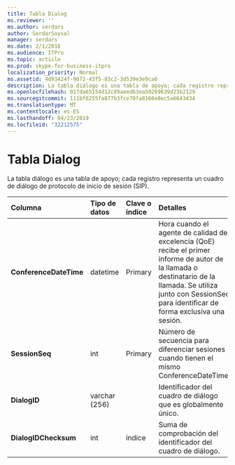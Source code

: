 ```yaml
---
title: Tabla Dialog
ms.reviewer: ''
ms.author: serdars
author: SerdarSoysal
manager: serdars
ms.date: 2/1/2018
ms.audience: ITPro
ms.topic: article
ms.prod: skype-for-business-itpro
localization_priority: Normal
ms.assetid: 4d93424f-9072-43f5-83c2-3d539e3e9ca6
description: La tabla diálogo es una tabla de apoyo; cada registro representa un cuadro de diálogo de protocolo de inicio de sesión (SIP).
ms.openlocfilehash: 017da65154d12c89aeed63ea59269639d23b2129
ms.sourcegitcommit: 111bf6255fa877b3fce70fa8166e8ec5a6643434
ms.translationtype: MT
ms.contentlocale: es-ES
ms.lasthandoff: 04/23/2019
ms.locfileid: "32212575"
---
```

# <a name="dialog-table"></a>Tabla Dialog
 
La tabla diálogo es una tabla de apoyo; cada registro representa un cuadro de diálogo de protocolo de inicio de sesión (SIP).
  
|**Columna**|**Tipo de datos**|**Clave o índice**|**Detalles**|
|:-----|:-----|:-----|:-----|
|**ConferenceDateTime** <br/> |datetime  <br/> |Primary  <br/> |Hora cuando el agente de calidad de excelencia (QoE) recibe el primer informe de autor de la llamada o destinatario de la llamada. Se utiliza junto con SessionSeq para identificar de forma exclusiva una sesión.  <br/> |
|**SessionSeq** <br/> |int  <br/> |Primary  <br/> |Número de secuencia para diferenciar sesiones cuando tienen el mismo ConferenceDateTime.  <br/> |
|**DialogID** <br/> |varchar (256)  <br/> ||Identificador del cuadro de diálogo que es globalmente único.  <br/> |
|**DialogIDChecksum** <br/> |int  <br/> |índice  <br/> |Suma de comprobación del identificador del cuadro de diálogo.  <br/> |
   

